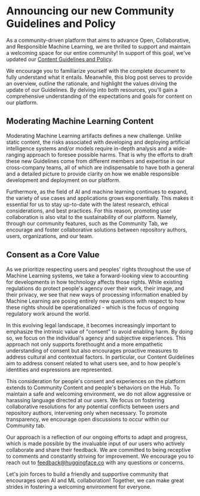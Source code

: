 # Announcing our new Community Guidelines and Policy

As a community-driven platform that aims to advance Open, Collaborative, and Responsible Machine Learning, we are thrilled to support and maintain a welcoming space for our entire community! In support of this goal, we've updated our [Content Guidelines and Policy](https://huggingface.co/content-guidelines).

We encourage you to familiarize yourself with the complete document to fully understand what it entails. Meanwhile, this blog post serves to provide an overview, outline the rationale, and highlight the values driving the update of our Guidelines. By delving into both resources, you'll gain a comprehensive understanding of the expectations and goals for content on our platform.

## Moderating Machine Learning Content

Moderating Machine Learning artifacts defines a new challenge. Unlike static content, the risks associated with developing and deploying artificial intelligence systems and/or models require in-depth analysis and a wide-ranging approach to foresee possible harms. That is why the efforts to draft these new Guidelines come from different members and expertise in our cross-company teams, all of which are indispensable to have both a general and a detailed picture to provide clarity on how we enable responsible development and deployment on our platform.

Furthermore, as the field of AI and machine learning continues to expand, the variety of use cases and applications grows exponentially. This makes it essential for us to stay up-to-date with the latest research, ethical considerations, and best practices. For this reason, promoting user collaboration is also vital to the sustainability of our platform. Namely, through our community features, such as the Community Tab, we encourage and foster collaborative solutions between repository authors, users, organizations, and our team.

## Consent as a Core Value

As we prioritize respecting users and peoples' rights throughout the use of Machine Learning systems, we take a forward-looking view to accounting for developments in how technology affects those rights. While existing regulations do protect people's agency over their work, their image, and their privacy, we see that new ways of processing information enabled by Machine Learning are posing entirely new questions with respect to how these rights should be operationalized - which is the focus of ongoing regulatory work around the world.

In this evolving legal landscape, it becomes increasingly important to emphasize the intrinsic value of "consent" to avoid enabling harm. By doing so, we focus on the individual's agency and subjective experiences. This approach not only supports forethought and a more empathetic understanding of consent but also encourages proactive measures to address cultural and contextual factors. In particular, our Content Guidelines aim to address consent related to what users see, and to how people's identities and expressions are represented.

This consideration for people's consent and experiences on the platform extends to Community Content and people's behaviors on the Hub. To maintain a safe and welcoming environment, we do not allow aggressive or harassing language directed at our users. We focus on fostering collaborative resolutions for any potential conflicts between users and repository authors, intervening only when necessary. To promote transparency, we encourage open discussions to occur within our Community tab.

Our approach is a reflection of our ongoing efforts to adapt and progress, which is made possible by the invaluable input of our users who actively collaborate and share their feedback. We are committed to being receptive to comments and constantly striving for improvement. We encourage you to reach out to [feedback@huggingface.co](mailto:feedback@huggingface.Co) with any questions or concerns.

Let's join forces to build a friendly and supportive community that encourages open AI and ML collaboration! Together, we can make great strides in fostering a welcoming environment for everyone.
